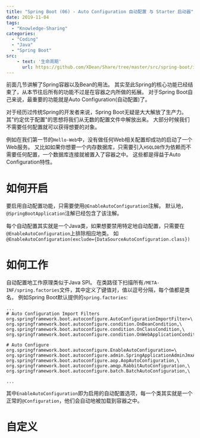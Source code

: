```yaml
---
title: "Spring Boot (06) - Auto Configuration 自动配置 与 Starter 启动器"
date: 2019-11-04
tags: 
  - "Knowledge-Sharing"
categories:
  - "Coding"
  - "Java"
  - "Spring Boot"
src:
    - text: '生命周期'
      url: https://github.com/XDean/Share/tree/master/src/spring-boot/inject/src/main/java/xdean/share/spring/inject/lifecycle
---
```


前面几节讲解了Spring容器以及Bean的用法。
其实至此Spring的核心功能已经结束了，从本节往后所有的功能不过是在容器之内所做的拓展。
对于Spring Boot自己来说，最重要的功能就是Auto Configuration(自动配置)了。

对于经历过传统Spring的开发者来说，Spring Boot无疑是大大解放了生产力。
其"约定优于配置"的思想将我们从无数的配置文件中解放出来。
大部分时候我们不需要任何配置就可以获得想要的对象。

例如在我们第一节的`Hello-Web`中，没有做任何Web相关配置却成功的启动了一个Web服务。
又比如如果你想要一个内存数据库，只需要引入`HSQLDB`作为依赖而不需要任何配置，一个数据库连接就被置入了容器之中。
这些都是得益于Auto Configuration特性。

# 如何开启

要启用自动配置功能，只需要使用`@EnableAutoConfiguration`注解。
默认地，`@SpringBootApplication`注解已经包含了该注解。

每个自动配置其实就是一个Java类，如果想要禁用特定地自动配置，只需要在`@EnableAutoConfiguration`上排除相应地类。
如`@EnableAutoConfiguration(exclude={DataSourceAutoConfiguration.class})`

# 如何工作

自动配置地工作原理类似于Java SPI。
在类路径下扫描所有`/META-INF/spring.factories`文件，其中定义了键值对，值以逗号分隔，每个值都是类名，
例如Spring Boot默认提供的`spring.factories`:

```properties
...
# Auto Configuration Import Filters
org.springframework.boot.autoconfigure.AutoConfigurationImportFilter=\
org.springframework.boot.autoconfigure.condition.OnBeanCondition,\
org.springframework.boot.autoconfigure.condition.OnClassCondition,\
org.springframework.boot.autoconfigure.condition.OnWebApplicationCondition

# Auto Configure
org.springframework.boot.autoconfigure.EnableAutoConfiguration=\
org.springframework.boot.autoconfigure.admin.SpringApplicationAdminJmxAutoConfiguration,\
org.springframework.boot.autoconfigure.aop.AopAutoConfiguration,\
org.springframework.boot.autoconfigure.amqp.RabbitAutoConfiguration,\
org.springframework.boot.autoconfigure.batch.BatchAutoConfiguration,\
 
...
```

其中`EnableAutoConfiguration`即为启用的自动配置选项，每一个类其实就是一个正常的`@Configuration`，他们会自动地被加载到容器之中。

# 自定义